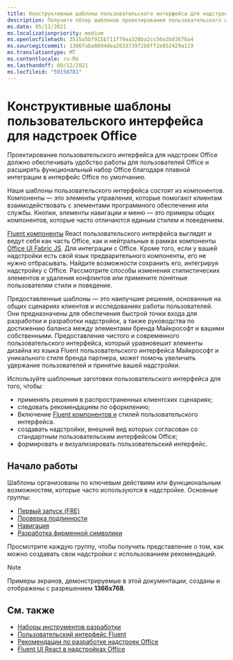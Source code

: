 ```yaml
---
title: Конструктивные шаблоны пользовательского интерфейса для надстроек Office
description: Получите обзор шаблонов проектирования пользовательского интерфейса для надстройок Office, включая шаблоны для навигации, проверки подлинности, первого запуска и брендинга.
ms.date: 05/12/2021
ms.localizationpriority: medium
ms.openlocfilehash: 3515a5bf915b711f79aa328ba2cc50a3b03670a4
ms.sourcegitcommit: 1306faba8694dea203373972b6ff2e852429a119
ms.translationtype: MT
ms.contentlocale: ru-RU
ms.lasthandoff: 09/12/2021
ms.locfileid: "59150781"
---
```

# <a name="ux-design-patterns-for-office-add-ins"></a>Конструктивные шаблоны пользовательского интерфейса для надстроек Office

Проектирование пользовательского интерфейса для надстроек Office должно обеспечивать удобство работы для пользователей Office и расширять функциональный набор Office благодаря плавной интеграции в интерфейс Office по умолчанию.  

Наши шаблоны пользовательского интерфейса состоят из компонентов. Компоненты — это элементы управления, которые помогают клиентам взаимодействовать с элементами программного обеспечения или службы. Кнопки, элементы навигации и меню — это примеры общих компонентов, которые часто отличаются единым стилем и поведением.

[Fluent компоненты](using-office-ui-fabric-react.md) React пользовательского интерфейса выглядят и ведут себя как часть Office, как и нейтральные в рамках компоненты [Office UI Fabric JS](fabric-core.md). Для интеграции с Office. Кроме того, если у вашей надстройки есть свой язык предварительного компоненты, его не нужно отбрасывать. Найдите возможности сохранить его, интегрируя надстройку с Office. Рассмотрите способы изменения стилистических элементов и удаления конфликтов или примените понятные пользователям стили и поведение.

Предоставленные шаблоны — это наилучшие решения, основанные на общих сценариях клиентов и исследованиях работы пользователей. Они предназначены для обеспечения быстрой точки входа для разработки и разработки надстройок, а также руководства по достижению баланса между элементами бренда Майкрософт и вашими собственными. Предоставление чистого и современного пользовательского интерфейса, который уравновешит элементы дизайна из языка Fluent пользовательского интерфейса Майкрософт и уникального стиля бренда партнера, может помочь увеличить удержание пользователей и принятие вашей надстройки.

Используйте шаблонные заготовки пользовательского интерфейса для того, чтобы:

* применять решения в распространенных клиентских сценариях;
* следовать рекомендациям по оформлению;
* Включение [Fluent компонентов и](https://developer.microsoft.com/fluentui#/get-started) стилей пользовательского интерфейса.
* создавать надстройки, внешний вид которых согласован со стандартным пользовательским интерфейсом Office;
* формировать и визуализировать пользовательский интерфейс.

## <a name="getting-started"></a>Начало работы

Шаблоны организованы по ключевым действиям или функциональным возможностям, которые часто используются в надстройке. Основные группы:

* [Первый запуск (FRE)](../design/first-run-experience-patterns.md)
* [Проверка подлинности](../design/authentication-patterns.md)
* [Навигация](../design/navigation-patterns.md)
* [Разработка фирменной символики](../design/branding-patterns.md)

Просмотрите каждую группу, чтобы получить представление о том, как можно создавать свои надстройки с использованием рекомендаций.

> [!NOTE]
> Примеры экранов, демонстрируемые в этой документации, созданы и отображены с разрешением **1366x768**.

## <a name="see-also"></a>См. также

* [Наборы инструментов разработки](design-toolkits.md)
* [Пользовательский интерфейс Fluent](https://developer.microsoft.com/fluentui#)
* [Рекомендации по разработке надстроек Office](../concepts/add-in-development-best-practices.md)
* [Fluent UI React в надстройках Office](using-office-ui-fabric-react.md)

